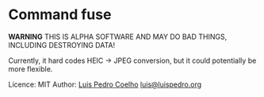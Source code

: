 # Command fuse

**WARNING** THIS IS ALPHA SOFTWARE AND MAY DO BAD THINGS, INCLUDING DESTROYING
DATA!

Currently, it hard codes HEIC -> JPEG conversion, but it could potentially be
more flexible.

Licence: MIT
Author: [Luis Pedro Coelho](http://luispedro.org) [luis@luispedro.org](mailto:luis@luispedro.org)

